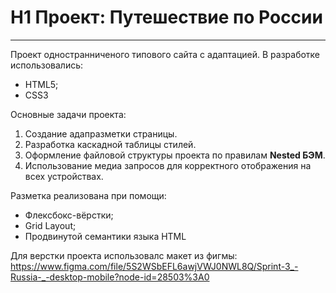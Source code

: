 # H1 Проект: Путешествие по России
------
Проект одностранниченого типового сайта с адаптацией. В разработке использовались:
* HTML5;
* CSS3

Основные задачи проекта:
1. Создание адапразметки страницы.
2. Разработка каскадной таблицы стилей.
3. Оформление файловой структуры проекта по правилам **Nested БЭМ**.
4. Использование медиа запросов для корректного отображения на всех устройствах.

Разметка реализована при помощи:
* Флексбокс-вёрстки;
* Grid Layout;
* Продвинутой семантики языка HTML

Для верстки проекта использовалс макет из фигмы: https://www.figma.com/file/5S2WSbEFL6awjVWJ0NWL8Q/Sprint-3_-Russia-_-desktop-mobile?node-id=28503%3A0


